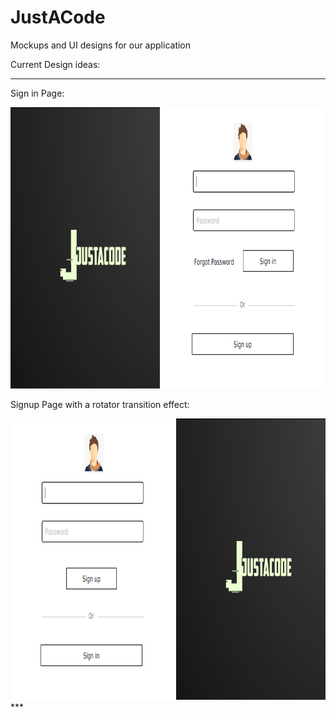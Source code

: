 # JustACode
Mockups and UI designs for our application


Current Design ideas:
***

Sign in Page:

<img src="https://raw.githubusercontent.com/richidubey/JustACode/master/SignIn.png"  height="450" width="800" >    
    


Signup Page with a rotator transition effect:


<img src="https://raw.githubusercontent.com/richidubey/JustACode/master/SignUp.png" height="450" width="800" >    
***


